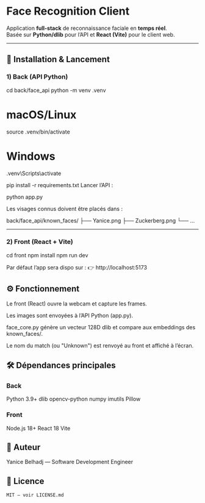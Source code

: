 # Face Recognition Client

Application **full-stack** de reconnaissance faciale en **temps réel**.  
Basée sur **Python/dlib** pour l’API et **React (Vite)** pour le client web.

---

## 🚀 Installation & Lancement
### 1) Back (API Python)

cd back/face_api
python -m venv .venv

# macOS/Linux
source .venv/bin/activate

# Windows
.venv\Scripts\activate

pip install -r requirements.txt
Lancer l’API :

python app.py


Les visages connus doivent être placés dans :

back/face_api/known_faces/
├── Yanice.png
├── Zuckerberg.png
└── ...

---

### 2) Front (React + Vite)

cd front
npm install
npm run dev


Par défaut l’app sera dispo sur :
👉 http://localhost:5173


## ⚙️ Fonctionnement

Le front (React) ouvre la webcam et capture les frames.

Les images sont envoyées à l’API Python (app.py).

face_core.py génère un vecteur 128D dlib et compare aux embeddings des known_faces/.

Le nom du match (ou "Unknown") est renvoyé au front et affiché à l’écran.


## 🛠️ Dépendances principales

### Back

Python 3.9+
dlib
opencv-python
numpy
imutils
Pillow

### Front

Node.js 18+
React 18
Vite


## 👤 Auteur

Yanice Belhadj — Software Development Engineer


## 📝 Licence
```bash
MIT — voir LICENSE.md
```